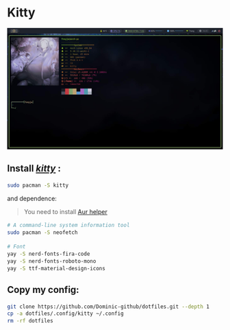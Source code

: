 # Kitty

![kitty](./kitty.jpg)

## Install [_kitty_](https://sw.kovidgoyal.net/kitty/) :

```bash
sudo pacman -S kitty
```

and dependence:

> You need to install [Aur helper](https://wiki.archlinux.org/index.php/AUR_helpers)

```bash
# A command-line system information tool
sudo pacman -S neofetch

# Font
yay -S nerd-fonts-fira-code
yay -S nerd-fonts-roboto-mono
yay -S ttf-material-design-icons
```

## Copy my config:

```bash
git clone https://github.com/Dominic-github/dotfiles.git --depth 1
cp -a dotfiles/.config/kitty ~/.config
rm -rf dotfiles
```
